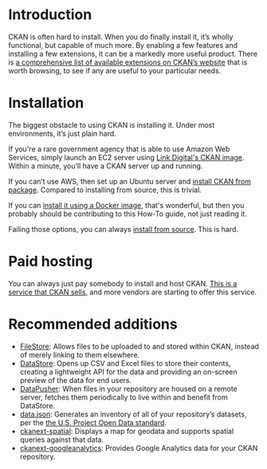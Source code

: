 # Introduction

CKAN is often hard to install. When you do finally install it, it’s wholly functional, but capable of much more. By enabling a few features and installing a few extensions, it can be a markedly more useful product. There is [a comprehensive list of available extensions on CKAN’s website](http://extensions.ckan.org/) that is worth browsing, to see if any are useful to your particular needs.

# Installation

The biggest obstacle to using CKAN is installing it. Under most environments, it’s just plain hard.

If you're a rare government agency that is able to use Amazon Web Services, simply launch an EC2 server using [Link Digital's CKAN image](https://aws.amazon.com/marketplace/pp/B00JEF0278/ref=srh_res_product_title?ie=UTF8&sr=0-2&qid=1407963627693). Within a minute, you’ll have a CKAN server up and running.


If you can’t use AWS, then set up an Ubuntu server and [install CKAN from package](http://docs.ckan.org/en/latest/maintaining/installing/install-from-package.html). Compared to installing from source, this is trivial.
 
If you can [install it using a Docker image](http://docs.ckan.org/en/latest/maintaining/installing/install-using-docker.html), that's wonderful, but then you probably should be contributing to this How-To guide, not just reading it.

Failing those options, you can always [install from source](http://docs.ckan.org/en/ckan-2.2/install-from-source.html). This is hard.

# Paid hosting

You can always just pay somebody to install and host CKAN. [This is a service that CKAN sells](http://ckan.org/solutions/pricing/), and more vendors are starting to offer this service.

# Recommended additions

* [FileStore](http://docs.ckan.org/en/1117-start-new-test-suite/filestore.html): Allows files to be uploaded to and stored within CKAN, instead of merely linking to them elsewhere.
* [DataStore](http://docs.ckan.org/en/ckan-2.2/datastore.html): Opens up CSV and Excel files to store their contents, creating a lightweight API for the data and providing an on-screen preview of the data for end users.
* [DataPusher](http://docs.ckan.org/projects/datapusher/en/latest/): When files in your repository are housed on a remote server, fetches them periodically to live within and benefit from DataStore.
* [data.json](https://github.com/HHS/ckanext-datajson): Generates an inventory of all of your repository’s datasets, per the [the U.S. Project Open Data standard](https://project-open-data.cio.gov/).
* [ckanext-spatial](http://docs.ckan.org/projects/ckanext-spatial/en/latest/): Displays a map for geodata and supports spatial queries against that data.
* [ckanext-googleanalytics](https://github.com/okfn/ckanext-googleanalytics): Provides Google Analytics data for your CKAN repository.
